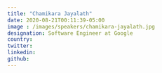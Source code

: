 ```yaml
---
title: "Chamikara Jayalath"
date: 2020-08-21T00:11:39-05:00
image : /images/speakers/chamikara-jayalath.jpg
designation: Software Engineer at Google
country: 
twitter: 
linkedin: 
github: 
---
```


